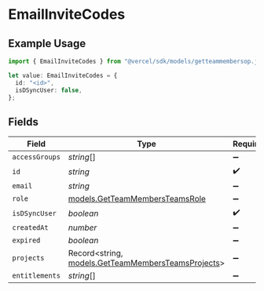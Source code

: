 # EmailInviteCodes

## Example Usage

```typescript
import { EmailInviteCodes } from "@vercel/sdk/models/getteammembersop.js";

let value: EmailInviteCodes = {
  id: "<id>",
  isDSyncUser: false,
};
```

## Fields

| Field                                                                                          | Type                                                                                           | Required                                                                                       | Description                                                                                    |
| ---------------------------------------------------------------------------------------------- | ---------------------------------------------------------------------------------------------- | ---------------------------------------------------------------------------------------------- | ---------------------------------------------------------------------------------------------- |
| `accessGroups`                                                                                 | *string*[]                                                                                     | :heavy_minus_sign:                                                                             | N/A                                                                                            |
| `id`                                                                                           | *string*                                                                                       | :heavy_check_mark:                                                                             | N/A                                                                                            |
| `email`                                                                                        | *string*                                                                                       | :heavy_minus_sign:                                                                             | N/A                                                                                            |
| `role`                                                                                         | [models.GetTeamMembersTeamsRole](../models/getteammembersteamsrole.md)                         | :heavy_minus_sign:                                                                             | N/A                                                                                            |
| `isDSyncUser`                                                                                  | *boolean*                                                                                      | :heavy_check_mark:                                                                             | N/A                                                                                            |
| `createdAt`                                                                                    | *number*                                                                                       | :heavy_minus_sign:                                                                             | N/A                                                                                            |
| `expired`                                                                                      | *boolean*                                                                                      | :heavy_minus_sign:                                                                             | N/A                                                                                            |
| `projects`                                                                                     | Record<string, [models.GetTeamMembersTeamsProjects](../models/getteammembersteamsprojects.md)> | :heavy_minus_sign:                                                                             | N/A                                                                                            |
| `entitlements`                                                                                 | *string*[]                                                                                     | :heavy_minus_sign:                                                                             | N/A                                                                                            |